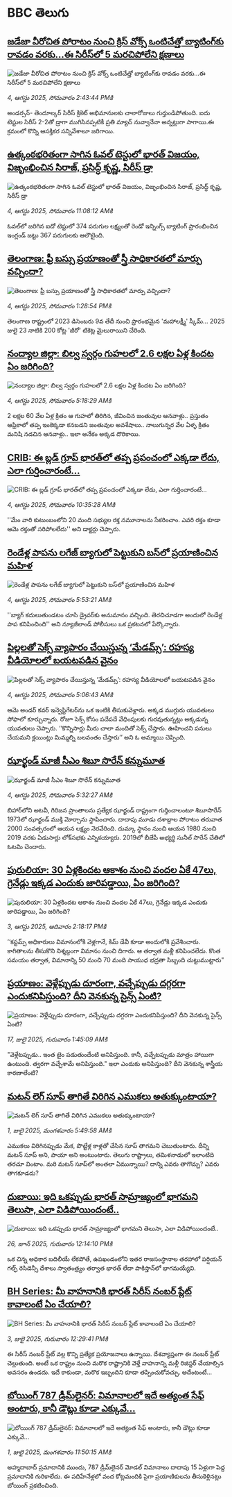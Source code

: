 # BBC తెలుగు## [జడేజా వీరోచిత పోరాటం నుంచి క్రిస్ వోక్స్ ఒంటిచేత్తో బ్యాటింగ్‌కు రావడం వరకు...ఈ సిరీస్‌లో 5 మరచిపోలేని క్షణాలు](https://www.bbc.com/telugu/articles/c2071g80xjlo?at_medium=RSS&at_campaign=rss?at_campaign=githubrss)![జడేజా వీరోచిత పోరాటం నుంచి క్రిస్ వోక్స్ ఒంటిచేత్తో బ్యాటింగ్‌కు రావడం వరకు...ఈ సిరీస్‌లో 5 మరచిపోలేని క్షణాలు](https://ichef.bbci.co.uk/ace/standard/240/cpsprodpb/fd8d/live/a188c240-7142-11f0-8dbd-f3d32ebd3327.jpg)_4, ఆగస్టు 2025, సోమవారం 2:43:44 PMకి_అండర్సన్- తెందూల్కర్ సిరీస్‌ క్రికెట్ అభిమానులకు చాలారోజులు గుర్తుండిపోతుంది.  ఐదు టెస్టుల సిరీస్ 2-2తో డ్రాగా ముగిసినప్పటికీ ప్రతి మ్యాచ్ నువ్వానేనా అన్నట్లుగా సాగాయి.ఈ క్రమంలో కొన్ని ఆసక్తికర సన్నివేశాలూ జరిగాయి.## [ఉత్కంఠభరితంగా సాగిన ఓవల్ టెస్టులో భారత్ విజయం, విజృంభించిన సిరాజ్, ప్రసిద్ధ్ కృష్ణ, సిరీస్ డ్రా](https://www.bbc.com/telugu/articles/c3r4n7d4zr2o?at_medium=RSS&at_campaign=rss?at_campaign=githubrss)![ఉత్కంఠభరితంగా సాగిన ఓవల్ టెస్టులో భారత్ విజయం, విజృంభించిన సిరాజ్, ప్రసిద్ధ్ కృష్ణ, సిరీస్ డ్రా](https://ichef.bbci.co.uk/ace/ws/240/cpsprodpb/e601/live/e4497e10-711c-11f0-a0b6-378ae6c474ca.jpg)_4, ఆగస్టు 2025, సోమవారం 11:08:12 AMకి_ఓవల్‌లో జరిగిన ఐదో టెస్టులో 374 పరుగుల లక్ష్యంతో రెండో ఇన్నింగ్స్ బ్యాటింగ్ ప్రారంభించిన ఇంగ్లండ్ జట్టు 367 పరుగులకు ఆలౌటైంది.## [తెలంగాణ: ఫ్రీ బస్సు ప్రయాణంతో స్త్రీ సాధికారతలో మార్పు వచ్చిందా?](https://www.bbc.com/telugu/articles/ckgd8vp1jveo?at_medium=RSS&at_campaign=rss?at_campaign=githubrss)![తెలంగాణ: ఫ్రీ బస్సు ప్రయాణంతో స్త్రీ సాధికారతలో మార్పు వచ్చిందా?](https://ichef.bbci.co.uk/ace/ws/240/cpsprodpb/ac56/live/2255d190-6ede-11f0-acb4-c965e62f8963.jpg)_4, ఆగస్టు 2025, సోమవారం 1:28:54 PMకి_తెలంగాణ రాష్ట్రంలో 2023 డిసెంబరు 9వ తేదీ నుంచి ప్రారంభమైన 'మహాలక్ష్మీ' స్కీమ్... 2025 జులై 23 నాటికి 200 కోట్ల 'జీరో' టికెట్ల మైలురాయిని చేరింది.## [నంద్యాల జిల్లా: బిల్వ స్వర్గం గుహలలో 2.6 లక్షల ఏళ్ల కిందట ఏం జరిగింది?](https://www.bbc.com/telugu/articles/c9wy59ewwjqo?at_medium=RSS&at_campaign=rss?at_campaign=githubrss)![నంద్యాల జిల్లా: బిల్వ స్వర్గం గుహలలో 2.6 లక్షల ఏళ్ల కిందట ఏం జరిగింది?](https://ichef.bbci.co.uk/ace/standard/240/cpsprodpb/6da8/live/0884e800-7122-11f0-8dbd-f3d32ebd3327.jpg)_4, ఆగస్టు 2025, సోమవారం 5:18:29 AMకి_2 లక్షల 60 వేల ఏళ్ల క్రితం ఆ గుహలో తిరిగిన, జీవించిన జంతువుల ఆనవాళ్లు.. ప్రస్తుతం ఆఫ్రికాలో తప్ప ఇంకెక్కడా కనబడని జంతువుల అవశేషాలు.. నాలుగున్నర వేల ఏళ్ళ క్రితం మనిషి నడచిన ఆనవాళ్లు.. ఇలా అనేకం అక్కడ దొరికాయి.## [CRIB: ఈ బ్లడ్ గ్రూప్ భారత్‌లో తప్ప  ప్రపంచంలో ఎక్కడా లేదు, ఎలా గుర్తించారంటే...](https://www.bbc.com/telugu/articles/cly4kmdp5k9o?at_medium=RSS&at_campaign=rss?at_campaign=githubrss)![CRIB: ఈ బ్లడ్ గ్రూప్ భారత్‌లో తప్ప  ప్రపంచంలో ఎక్కడా లేదు, ఎలా గుర్తించారంటే...](https://ichef.bbci.co.uk/ace/ws/240/cpsprodpb/609a/live/d77ed200-7051-11f0-8dbd-f3d32ebd3327.jpg)_4, ఆగస్టు 2025, సోమవారం 10:35:28 AMకి_''మేం వారి కుటుంబంలోని 20 మంది సభ్యుల రక్త నమూనాలను సేకరించాం. ఎవరి రక్తం కూడా ఆమె రక్తంతో సరిపోలలేదు'' అని డాక్టర్లు చెప్పారు.## [రెండేళ్ల పాపను లగేజ్‌ బ్యాగులో పెట్టుకుని బస్‌లో ప్రయాణించిన మహిళ](https://www.bbc.com/telugu/articles/c1kzjzverryo?at_medium=RSS&at_campaign=rss?at_campaign=githubrss)![రెండేళ్ల పాపను లగేజ్‌ బ్యాగులో పెట్టుకుని బస్‌లో ప్రయాణించిన మహిళ](https://ichef.bbci.co.uk/ace/ws/240/cpsprodpb/1329/live/e44bc4a0-70f3-11f0-89ea-4d6f9851f623.jpg)_4, ఆగస్టు 2025, సోమవారం 5:53:21 AMకి_''బ్యాగ్ కదులుతుండటం చూసి డ్రైవర్‌కు అనుమానం వచ్చింది. తెరచిచూడగా అందులో రెండేళ్ల పాప కనిపించింది'' అని న్యూజీలాండ్ పోలీసులు ఒక ప్రకటనలో పేర్కొన్నారు.## [పిల్లలతో సెక్స్ వ్యాపారం చేయిస్తున్న ‘మేడమ్స్’: రహస్య వీడియోలలో బయటపడిన వైనం](https://www.bbc.com/telugu/articles/c4gemdrg7yvo?at_medium=RSS&at_campaign=rss?at_campaign=githubrss)![పిల్లలతో సెక్స్ వ్యాపారం చేయిస్తున్న ‘మేడమ్స్’: రహస్య వీడియోలలో బయటపడిన వైనం](https://ichef.bbci.co.uk/ace/ws/240/cpsprodpb/ab74/live/43bfe090-70e7-11f0-94a8-0ff51a8da37a.jpg)_4, ఆగస్టు 2025, సోమవారం 5:06:43 AMకి_ఆమె అండర్ కవర్ ఇన్వెస్టిగేటర్‌ను ఒక ఇంటికి తీసుకువెళ్లారు.  అక్కడ ముగ్గురు యువతులు సోఫాలో కూర్చున్నారు. రోజూ సెక్స్ కోసం పదేపదే వేధింపులకు గురవుతున్నట్లు అక్కడున్న యువతులు చెప్పారు. ‘‘కొన్నిసార్లు మీరు చాలా మందితో సెక్స్ చేస్తారు. ఊహించని పనులు చేయమని క్లయింట్లు మిమ్మల్ని బలవంతం చేస్తారు’’ అని ఓ అమ్మాయి చెప్పింది.## [ఝార్ఖండ్ మాజీ సీఎం శిబూ సొరేన్ కన్నుమూత](https://www.bbc.com/telugu/articles/cwyene91x8ko?at_medium=RSS&at_campaign=rss?at_campaign=githubrss)![ఝార్ఖండ్ మాజీ సీఎం శిబూ సొరేన్ కన్నుమూత](https://ichef.bbci.co.uk/ace/ws/240/cpsprodpb/a5f7/live/f939ba10-70ef-11f0-8dbd-f3d32ebd3327.jpg)_4, ఆగస్టు 2025, సోమవారం 5:32:27 AMకి_బిహార్‌లోని అటవీ, గిరిజన ప్రాంతాలను ప్రత్యేక ఝార్ఖండ్ రాష్ట్రంగా గుర్తించాలంటూ శిబూసొరేన్  1973లో ఝార్ఖండ్ ముక్తి మోర్చాను స్థాపించారు. దాదాపు మూడు దశాబ్దాల పోరాటం తరువాత  2000 సంవత్సరంలో ఆయన లక్ష్యం నెరవేరింది.
 దుమ్కా స్థానం నుంచి ఆయన 1980 నుంచి 2019 వరకు ఏడుసార్లు లోక్‌సభకు ఎన్నికయ్యారు. 2019లో బీజేపీ అభ్యర్థి సునీల్ సొరేన్  చేతిలో ఓటమి చెందారు.## [పురులియా: 30 ఏళ్లకిందట ఆకాశం నుంచి వందల ఏకే 47లు, గ్రెనేడ్లు ఇక్కడ ఎందుకు జారిపడ్డాయి, ఏం జరిగింది?](https://www.bbc.com/telugu/articles/cp8zln7xx0jo?at_medium=RSS&at_campaign=rss?at_campaign=githubrss)![పురులియా: 30 ఏళ్లకిందట ఆకాశం నుంచి వందల ఏకే 47లు, గ్రెనేడ్లు ఇక్కడ ఎందుకు జారిపడ్డాయి, ఏం జరిగింది?](https://ichef.bbci.co.uk/ace/ws/240/cpsprodpb/5377/live/583c8190-706a-11f0-af20-030418be2ca5.jpg)_3, ఆగస్టు 2025, ఆదివారం 2:18:17 PMకి_‘‘కస్టమ్స్ అధికారులు విమానంలోకి వెళ్లగానే, కిమ్ డేవీ కూడా అందులోకి ప్రవేశించారు. కాగితాలను తీసుకొని నిశ్శబ్దంగా విమానం నుంచి దిగారు. ఆ తర్వాత మళ్లీ కనిపించలేదు. కొంత సమయం తర్వాత, విమానాన్ని 50 నుంచి 70 మంది సాయుధ భద్రతా సిబ్బంది చుట్టుముట్టారు"## [ప్రయాణం: వెళ్లేప్పుడు దూరంగా, వచ్చేప్పుడు దగ్గరగా ఎందుకనిపిస్తుంది? దీని వెనకున్న సైన్స్ ఏంటి?](https://www.bbc.com/telugu/articles/c0l4y727n1jo?at_medium=RSS&at_campaign=rss?at_campaign=githubrss)![ప్రయాణం: వెళ్లేప్పుడు దూరంగా, వచ్చేప్పుడు దగ్గరగా ఎందుకనిపిస్తుంది? దీని వెనకున్న సైన్స్ ఏంటి?](https://ichef.bbci.co.uk/ace/ws/240/cpsprodpb/054c/live/6957c010-62b0-11f0-8e78-11023c48a856.png)_17, జులై 2025, గురువారం 1:45:09 AMకి_"వెళ్లేటప్పుడు.. ఇంత టైం పడుతుందేంటి అనిపిస్తుంది. కానీ, వచ్చేటప్పుడు మాత్రం హాయిగా ఉంటుంది. త్వరగా వచ్చేశామే అనిపిస్తుంది." ఇలా ఎందుకు అనిపిస్తుంది? దీని వెనకున్న శాస్త్రీయ కారణాలేంటి?## [మటన్ లెగ్ సూప్ తాగితే విరిగిన ఎముకలు అతుక్కుంటాయా?](https://www.bbc.com/telugu/articles/c0l4g92j8kzo?at_medium=RSS&at_campaign=rss?at_campaign=githubrss)![మటన్ లెగ్ సూప్ తాగితే విరిగిన ఎముకలు అతుక్కుంటాయా?](https://ichef.bbci.co.uk/ace/ws/240/cpsprodpb/b31e/live/cce532c0-6d41-11f0-9462-bb509dc78127.jpg)_1, జులై 2025, మంగళవారం 5:49:58 AMకి_ఎముకలు విరిగినప్పుడు మేక, పొట్టేళ్ల కాళ్లతో చేసిన సూప్ తాగమని చెబుతుంటారు. దీన్ని మటన్ సూప్ అని, పాయా అని అంటుంటారు. తెలుగు రాష్ట్రాలు, తమిళనాడులో ఇలాంటిది తరచూ వింటాం. మరి మటన్ సూప్‌లో అంతలా ఏమున్నాయి? దాన్ని ఎవరు తాగొచ్చు? ఎవరు తాగకూడదు?## [దుబాయి: ఇది ఒకప్పుడు భారత్ సామ్రాజ్యంలో భాగమని తెలుసా, ఎలా విడిపోయిందంటే..](https://www.bbc.com/telugu/articles/ce83x3rekyyo?at_medium=RSS&at_campaign=rss?at_campaign=githubrss)![దుబాయి: ఇది ఒకప్పుడు భారత్ సామ్రాజ్యంలో భాగమని తెలుసా, ఎలా విడిపోయిందంటే..](https://ichef.bbci.co.uk/ace/ws/240/cpsprodpb/89c1/live/fbe80b80-5282-11f0-809e-059b7ea85131.jpg)_26, జూన్ 2025, గురువారం 12:14:10 PMకి_ఒక చిన్న అధికార బదిలీయే లేకపోతే, ఉపఖండంలోని ఇతర రాజసంస్థానాల తరహాలో  పర్షియన్ గల్ఫ్ రెసిడెన్సీ దేశాలు స్వాతంత్ర్యం తర్వాత భారత్ లేదా పాకిస్తాన్‌లో భాగమయ్యేవి.## [BH Series: మీ వాహనానికి భారత్ సిరీస్ నంబర్ ప్లేట్ కావాలంటే ఏం చేయాలి?](https://www.bbc.com/telugu/articles/c9dg040gzv6o?at_medium=RSS&at_campaign=rss?at_campaign=githubrss)![BH Series: మీ వాహనానికి భారత్ సిరీస్ నంబర్ ప్లేట్ కావాలంటే ఏం చేయాలి?](https://ichef.bbci.co.uk/ace/ws/240/cpsprodpb/c5c0/live/7facfba0-5801-11f0-b5c5-012c5796682d.jpg)_3, జులై 2025, గురువారం 12:29:41 PMకి_ఈ సిరీస్ నంబర్ ప్లేట్ వల్ల కొన్ని ప్రత్యేక ప్రయోజనాలు ఉన్నాయి. దేశవ్యాప్తంగా ఈ నంబర్ ప్లేట్ చెల్లుతుంది. అంటే ఒక రాష్ట్రం నుంచి మరొక రాష్ట్రానికి వెళ్తే వాహనాన్ని మళ్లీ రిజిస్టర్ చేయాల్సిన అవసరం ఉండదు. ఇదే కాకుండా, మరొక ఇబ్బందిని కూడా తప్పించుకోవచ్చు. అదేంటంటే...## [బోయింగ్ 787 డ్రీమ్‌లైనర్: విమానాలలో ఇదే అత్యంత సేఫ్ అంటారు, కానీ డౌట్లు కూడా ఎక్కువే...](https://www.bbc.com/telugu/articles/c8d664g0dz9o?at_medium=RSS&at_campaign=rss?at_campaign=githubrss)![బోయింగ్ 787 డ్రీమ్‌లైనర్: విమానాలలో ఇదే అత్యంత సేఫ్ అంటారు, కానీ డౌట్లు కూడా ఎక్కువే...](https://ichef.bbci.co.uk/ace/ws/240/cpsprodpb/aebe/live/0ad87b80-5674-11f0-95fc-edf89039c20a.jpg)_1, జులై 2025, మంగళవారం 11:50:15 AMకి_అహ్మదాబాద్ ప్రమాదానికి ముందు, 787 డ్రీమ్‌లైనర్ మోడల్ విమానాలు దాదాపు 15 ఏళ్లుగా పెద్ద ప్రమాదానికి గురికాలేదు. ఈ పదిహేనేళ్లలో వంద కోట్లమందికి  పైగా ప్రయాణికులను తీసుకెళ్లినట్లు బోయింగ్ ప్రకటించింది.